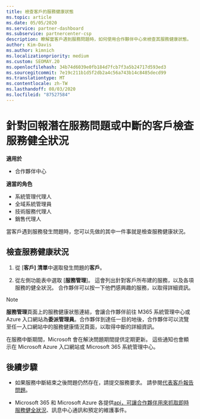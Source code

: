```yaml
---
title: 檢查客戶的服務健康狀態
ms.topic: article
ms.date: 05/05/2020
ms.service: partner-dashboard
ms.subservice: partnercenter-csp
description: 瞭解當客戶遇到服務問題時，如何使用合作夥伴中心來檢查其服務健康狀態。
author: Kim-Davis
ms.author: kimnich
ms.localizationpriority: medium
ms.custom: SEOMAY.20
ms.openlocfilehash: 34b74d6039e0fb184d7fcb7f3a5b24717d593ed3
ms.sourcegitcommit: 7e19c211b1d5f2db2a4c56a743b14c8485decd99
ms.translationtype: MT
ms.contentlocale: zh-TW
ms.lasthandoff: 08/03/2020
ms.locfileid: "87527584"
---
```

# <a name="check-service-health-for-a-customer-reporting-a-potential-service-problem-or-outage"></a>針對回報潛在服務問題或中斷的客戶檢查服務健全狀況

**適用於**

- 合作夥伴中心

**適當的角色**

- 系統管理代理人
- 全域系統管理員
- 技術服務代理人
- 銷售代理人

當客戶遇到服務發生問題時，您可以先做的其中一件事就是檢查服務健康狀況。 

## <a name="check-service-health"></a>檢查服務健康狀況

1. 從 [**客戶] 清單**中選取發生問題的**客戶**。

2. 從左側功能表中選取 [**服務管理**]。 這會列出針對客戶所布建的服務，以及各項服務的健全狀況。 合作夥伴可以按一下他們感興趣的服務，以取得詳細資訊。 

>[!NOTE] 
> **服務管理**頁面上的服務健康狀態連結，會讓合作夥伴前往 M365 系統管理中心或 Azure 入口網站為**委派管理員**。合作夥伴到達任一目的地後，合作夥伴可以流覽至任一入口網站中的服務健康情況頁面，以取得中斷的詳細資訊。
 
在服務中斷期間，Microsoft 會在解決問題期間提供定期更新。 這些通知也會顯示在 Microsoft Azure 入口網站或 Microsoft 365 系統管理中心。

## <a name="next-steps"></a>後續步驟 

- 如果服務中斷結束之後問題仍然存在，請提交服務要求。 請參閱[代表客戶報告問題](report-problems-on-behalf-of-a-customer.md)。

- Microsoft 365 和 Microsoft Azure 各提供[api，可讓合作夥伴用來抓取即時服務健全狀況](get-automated-service-notifications-with-our-apis.md)、訊息中心通訊和預定的維護事件。

 

